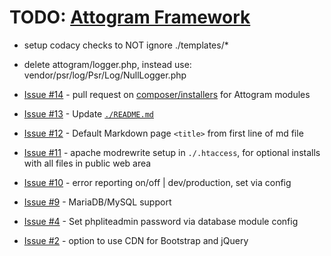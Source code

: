 # TODO: [Attogram Framework](https://github.com/attogram/attogram)

* setup codacy checks to NOT ignore ./templates/*

* delete attogram/logger.php, instead use: vendor/psr/log/Psr/Log/NullLogger.php

* [Issue #14](https://github.com/attogram/attogram/issues/14) - pull request on [composer/installers](https://github.com/composer/installers/) for Attogram modules

* [Issue #13](https://github.com/attogram/attogram/issues/13) - Update [`./README.md`](./README.md)

* [Issue #12](https://github.com/attogram/attogram/issues/12) - Default Markdown page `<title>` from first line of md file

* [Issue #11](https://github.com/attogram/attogram/issues/11) - apache modrewrite setup in `./.htaccess`, for optional installs with all files in public web area

* [Issue #10](https://github.com/attogram/attogram/issues/10) - error reporting on/off | dev/production, set via config

* [Issue #9](https://github.com/attogram/attogram/issues/9) - MariaDB/MySQL support

* [Issue #4](https://github.com/attogram/attogram/issues/4) - Set phpliteadmin password via database module config

* [Issue #2](https://github.com/attogram/attogram/issues/2) - option to use CDN for Bootstrap and jQuery
